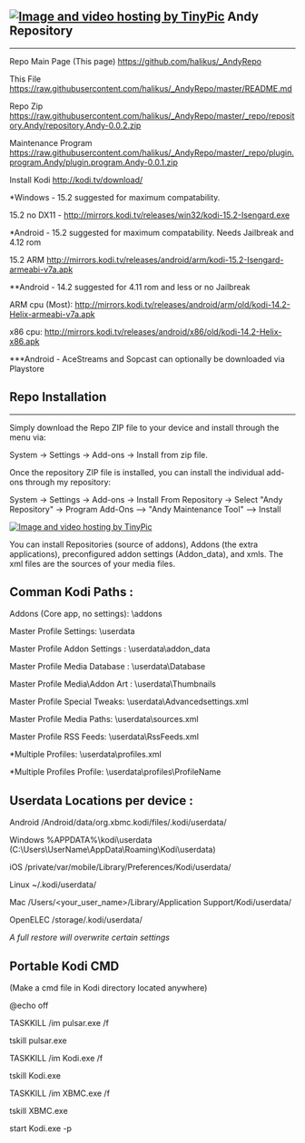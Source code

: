 ## <a href="http://tinypic.com?ref=2iuw5ck" target="_blank"><img src="http://i66.tinypic.com/2iuw5ck.png" border="0" alt="Image and video hosting by TinyPic"></a> Andy Repository
------------

Repo Main Page (This page) https://github.com/halikus/_AndyRepo

This File https://raw.githubusercontent.com/halikus/_AndyRepo/master/README.md

Repo Zip https://raw.githubusercontent.com/halikus/_AndyRepo/master/_repo/repository.Andy/repository.Andy-0.0.2.zip

Maintenance Program https://raw.githubusercontent.com/halikus/_AndyRepo/master/_repo/plugin.program.Andy/plugin.program.Andy-0.0.1.zip


Install Kodi http://kodi.tv/download/

*Windows - 15.2 suggested for maximum compatability.

15.2 no DX11 - http://mirrors.kodi.tv/releases/win32/kodi-15.2-Isengard.exe


*Android - 15.2 suggested for maximum compatability.  Needs Jailbreak and 4.12 rom

15.2 ARM  http://mirrors.kodi.tv/releases/android/arm/kodi-15.2-Isengard-armeabi-v7a.apk


**Android - 14.2 suggested for 4.11 rom and less or no Jailbreak

ARM cpu (Most):  http://mirrors.kodi.tv/releases/android/arm/old/kodi-14.2-Helix-armeabi-v7a.apk

x86 cpu:  http://mirrors.kodi.tv/releases/android/x86/old/kodi-14.2-Helix-x86.apk


***Android - AceStreams and Sopcast can optionally be downloaded via Playstore



## Repo Installation
------------

Simply download the Repo ZIP file to your device and install through the menu via:

System -> Settings -> Add-ons -> Install from zip file. 


Once the repository ZIP file is installed, you can install the individual add-ons through my repository:

System -> Settings -> Add-ons -> Install From Repository -> Select "Andy Repository" -> Program Add-Ons --> "Andy Maintenance Tool" --> Install


<a href="http://tinypic.com?ref=16c53cm" target="_blank"><img src="http://i63.tinypic.com/16c53cm.png" border="0" alt="Image and video hosting by TinyPic"></a>



You can install Repositories (source of addons), Addons (the extra applications), preconfigured addon settings (Addon_data), and xmls.  The xml files are the sources of your media files.




## Comman Kodi Paths :

Addons (Core app, no settings):  \addons

Master Profile Settings:         \userdata

Master Profile Addon Settings :  \userdata\addon_data

Master Profile Media Database :  \userdata\Database

Master Profile Media\Addon Art : \userdata\Thumbnails

Master Profile Special Tweaks:   \userdata\Advancedsettings.xml

Master Profile Media Paths:      \userdata\sources.xml

Master Profile RSS Feeds:        \userdata\RssFeeds.xml

*Multiple Profiles:              \userdata\profiles.xml

*Multiple Profiles Profile:      \userdata\profiles\ProfileName



## Userdata Locations per device :


Android  /Android/data/org.xbmc.kodi/files/.kodi/userdata/

Windows  %APPDATA%\kodi\userdata  (C:\Users\UserName\AppData\Roaming\Kodi\userdata)

iOS      /private/var/mobile/Library/Preferences/Kodi/userdata/

Linux    ~/.kodi/userdata/

Mac      /Users/<your_user_name>/Library/Application Support/Kodi/userdata/

OpenELEC /storage/.kodi/userdata/

*A full restore will overwrite certain settings*




## Portable Kodi CMD

(Make a cmd file in Kodi directory located anywhere)



@echo off

TASKKILL /im pulsar.exe /f

tskill pulsar.exe

TASKKILL /im Kodi.exe /f

tskill Kodi.exe

TASKKILL /im XBMC.exe /f

tskill XBMC.exe

start Kodi.exe -p
